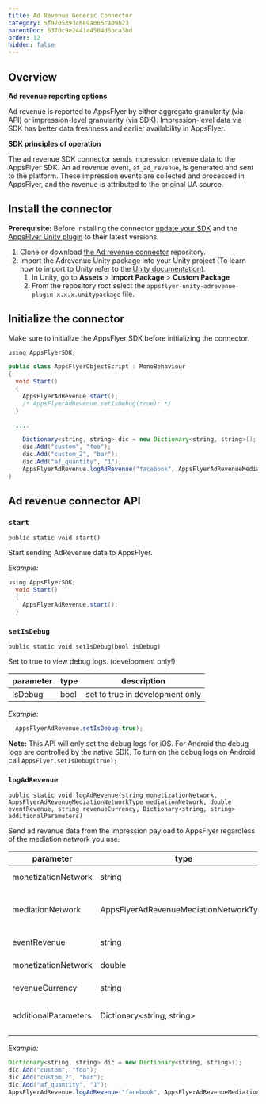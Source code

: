 ```yaml
---
title: Ad Revenue Generic Connector
category: 5f9705393c689a065c409b23
parentDoc: 6370c9e2441a4504d6bca3bd
order: 12
hidden: false
---
```


## Overview

**Ad revenue reporting options**

Ad revenue is reported to AppsFlyer by either aggregate granularity (via API) or impression-level granularity (via SDK). Impression-level data via SDK has better data freshness and earlier availability in AppsFlyer.

**SDK principles of operation**

The ad revenue SDK connector sends impression revenue data to the AppsFlyer SDK. An ad revenue event, `af_ad_revenue`, is generated and sent to the platform. These impression events are collected and processed in AppsFlyer, and the revenue is attributed to the original UA source.

## Install the connector

**Prerequisite:** Before installing the connector [update your SDK](https://dev.appsflyer.com/hc/docs/sdk-installation) and the [AppsFlyer Unity plugin](https://dev.appsflyer.com/hc/docs/installation) to their latest versions. 

1. Clone or download [the Ad revenue connector](https://github.com/AppsFlyerSDK/appsflyer-unity-adrevenue-generic-connector/tree/main) repository.
2. Import the Adrevenue Unity package into your Unity project (To learn how to import to Unity refer to the [Unity documentation](https://docs.unity3d.com/Manual/AssetPackages.html)).
    1. In Unity, go to **Assets** > **Import Package** > **Custom Package**
    2. From the repository root select the  `appsflyer-unity-adrevenue-plugin-x.x.x.unitypackage` file.

## Initialize the connector

Make sure to initialize the AppsFlyer SDK before initializing the connector. 

```java
using AppsFlyerSDK;

public class AppsFlyerObjectScript : MonoBehaviour
{
  void Start()
  {
  	AppsFlyerAdRevenue.start();
  	/* AppsFlyerAdRevenue.setIsDebug(true); */
  }

  ....

    Dictionary<string, string> dic = new Dictionary<string, string>();
    dic.Add("custom", "foo");
    dic.Add("custom_2", "bar");
    dic.Add("af_quantity", "1");
    AppsFlyerAdRevenue.logAdRevenue("facebook", AppsFlyerAdRevenueMediationNetworkType.AppsFlyerAdRevenueMediationNetworkTypeGoogleAdMob, 0.026, "USD", dic);
}

```

## Ad revenue connector API

### `start`


`public static void start()`

Start sending AdRevenue data to AppsFlyer.

*Example:*

```java
using AppsFlyerSDK;
  void Start()
  {
    AppsFlyerAdRevenue.start();
  }
```

### `setIsDebug`


 `public static void setIsDebug(bool isDebug)`

Set to true to view debug logs. (development only!)

| parameter | type | description |
| --- | --- | --- |
| isDebug | bool | set to true in development only |

*Example:*

```java
  AppsFlyerAdRevenue.setIsDebug(true);
```

**Note:** This API will only set the debug logs for iOS. For Android the debug logs are controlled by the native SDK.
To turn on the debug logs on Android call `AppsFlyer.setIsDebug(true);`


### `logAdRevenue`


`public static void logAdRevenue(string monetizationNetwork, AppsFlyerAdRevenueMediationNetworkType mediationNetwork, double eventRevenue, string revenueCurrency, Dictionary<string, string> additionalParameters)`

Send ad revenue data from the impression payload to AppsFlyer regardless of the mediation network you use.

| parameter | type | description |
| --- | --- | --- |
| monetizationNetwork | string | monetization network |
| mediationNetwork | AppsFlyerAdRevenueMediationNetworkType | Enum for mediaton network type |
| eventRevenue | string | event revenue |
| monetizationNetwork | double | event revenue |
| revenueCurrency | string | revenue currency |
| additionalParameters | Dictionary<string, string> | Any custom additional parameters |
|  |  |  |

*Example:*

```java
Dictionary<string, string> dic = new Dictionary<string, string>();
dic.Add("custom", "foo");
dic.Add("custom_2", "bar");
dic.Add("af_quantity", "1");
AppsFlyerAdRevenue.logAdRevenue("facebook", AppsFlyerAdRevenueMediationNetworkType.AppsFlyerAdRevenueMediationNetworkTypeMoPub., 0.026, "USD", dic);
```